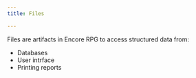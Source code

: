 ```yaml
---
title: Files

---
```


Files are artifacts in Encore RPG to access structured data from:
 - Databases
 - User intrface
 - Printing reports
 